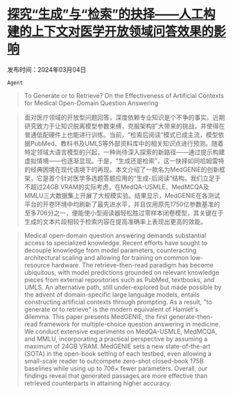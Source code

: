# [探究“生成”与“检索”的抉择——人工构建的上下文对医学开放领域问答效果的影响](https://arxiv.org/abs/2403.01924)

发布时间：2024年03月04日

`Agent`

> To Generate or to Retrieve? On the Effectiveness of Artificial Contexts for Medical Open-Domain Question Answering

> 面对医疗领域的开放型问题回答，深度依赖专业知识是个不争的事实。近期研究致力于让知识脱离模型参数束缚，克服架构扩大带来的挑战，并使得在普通低配硬件上也能进行训练。当前，“检索后阅读”模式已成主流，模型依据PubMed、教科书及UMLS等外部资料库中的相关知识点进行预测。随着特定领域大语言模型的兴起，一种尚待深入探索的新路径——通过提示构建虚拟情境——也逐渐显现。于是，“生成还是检索”，这一抉择如同哈姆雷特的经典困境在现代语境下的再现。本文介绍了一款名为MedGENIE的创新框架，它是首个针对医学多选题答题应用的“生成-后阅读”结构。我们立足于不超过24GB VRAM的实际考虑，在MedQA-USMLE、MedMCQA及MMLU三大数据集上开展了大规模实验。结果显示，MedGENIE在各测试平台的开卷环境中均刷新了最先进水平，并且仅用原先1750亿参数基准的至多706分之一，便能使小型阅读器轻松胜过零样本闭卷模型，其关键在于生成的文本片段相较于检索内容在提高准确率上表现出更高的效能。

> Medical open-domain question answering demands substantial access to specialized knowledge. Recent efforts have sought to decouple knowledge from model parameters, counteracting architectural scaling and allowing for training on common low-resource hardware. The retrieve-then-read paradigm has become ubiquitous, with model predictions grounded on relevant knowledge pieces from external repositories such as PubMed, textbooks, and UMLS. An alternative path, still under-explored but made possible by the advent of domain-specific large language models, entails constructing artificial contexts through prompting. As a result, "to generate or to retrieve" is the modern equivalent of Hamlet's dilemma. This paper presents MedGENIE, the first generate-then-read framework for multiple-choice question answering in medicine. We conduct extensive experiments on MedQA-USMLE, MedMCQA, and MMLU, incorporating a practical perspective by assuming a maximum of 24GB VRAM. MedGENIE sets a new state-of-the-art (SOTA) in the open-book setting of each testbed, even allowing a small-scale reader to outcompete zero-shot closed-book 175B baselines while using up to 706$\times$ fewer parameters. Overall, our findings reveal that generated passages are more effective than retrieved counterparts in attaining higher accuracy.